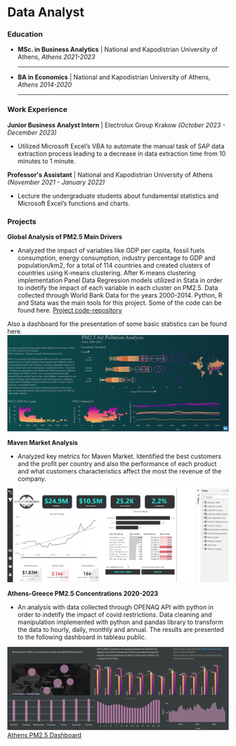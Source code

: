 # Data Analyst

### Education 
- **MSc. in  Business Analytics** | National and Kapodistrian University of Athens, _Athens 2021-2023_

  -----
  
- **BA in Economics** | National and Kapodistrian University of Athens, _Athens 2014-2020_

  -----

### Work Experience
**Junior Business Analyst Intern** |  Electrolux Group Krakow _(October 2023 - December 2023)_
- Utilized Microsoft Excel’s VBA to automate the manual task of SAP data extraction process leading to a
decrease in data extraction time from 10 minutes to 1 minute.

**Professor's Assistant** |  National and Kapodistrian University of Athens _(November 2021 - January 2022)_ 
- Lecture the undergraduate students about fundamental statistics and Microsoft Excel’s functions and
charts. 

### Projects
**Global Analysis of PM2.5 Main Drivers**

- Analyzed the impact of variables like GDP per capita, fossil fuels consumption, energy consumption, industry percentage to GDP and population/km2, for a total of 114 countries and created clusters of countries using K-means clustering. After K-means clustering implementation Panel Data Regression models utilized in Stata in order to indetify the impact of each variable in each cluster on PM2.5. Data collected through World Bank Data for the years 2000-2014. Python, R and Stata was the main tools for this project. Some of the code can be found here.
[Project code-repository](https://github.com/Yannishal/Python_projects/tree/main/air_pollution_project)

Also a dashboard for the presentation of some basic statistics can be found here.
![Tableau Statistics Dashboard PM2.5](./images/tableau.png)


**Maven Market Analysis**

- Analyzed key metrics for Maven Market. Identified the best customers and the profit per country and also the performance of each product and what customers characteristics affect the most the revenue of the company.

![Maven Market Analysis Dashboard](./images/main_dashboard.png)

**Athens-Greece PM2.5 Concentrations 2020-2023**

- An analysis with data collected through OPENAQ API with python in order to indetify the impact of covid restrictions. Data cleaning and manipulation implemented with python and pandas library to transform the data to hourly, daily, monthly and annual. The results are presented to the following dashboard in tableau public.

![Tableau Athens PM2.5 Dashboard](./images/tableau2.png)
[Athens PM2.5 Dashboard](https://public.tableau.com/app/profile/ioannis.chal/viz/AtticaGRPM2_5AirPollution20204-20238/AttikiGRPM2_5)
